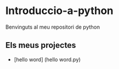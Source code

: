 # Introduccio-a-python

Benvinguts al meu repositori de python

## Els meus projectes

 - [hello word] (hello word.py) 
